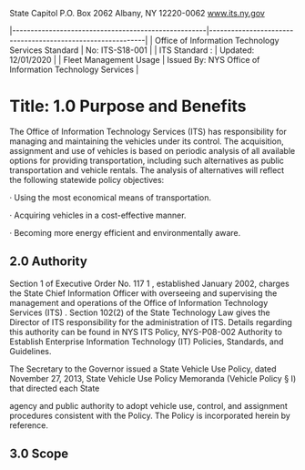 State Capitol P.O. Box 2062 Albany, NY 12220-0062 www.its.ny.gov

|-----------------------------------------------------|------------------------------------------------------------|
| Office of Information  Technology Services Standard | No:  ITS-S18-001                                           |
| ITS Standard :                                      | Updated:  12/01/2020                                       |
| Fleet Management Usage                              | Issued By:  NYS Office of Information  Technology Services |

# Title: **1.0 Purpose and Benefits**

The Office of Information Technology Services (ITS) has responsibility for managing and maintaining the vehicles under its control. The acquisition, assignment and use of vehicles is based on periodic analysis of all available options for providing transportation, including such alternatives as public transportation and vehicle rentals. The analysis of alternatives will reflect the following statewide policy objectives:

· Using the most economical means of transportation.

· Acquiring vehicles in a cost-effective manner.

· Becoming more energy efficient and environmentally aware.

## **2.0 Authority**

Section 1 of Executive Order No. 117 1 , established January 2002, charges the State Chief Information Officer with overseeing and supervising the management and operations of the Office of Information Technology Services (ITS) . Section 102(2) of the State Technology Law gives the Director of ITS responsibility for the administration of ITS. Details regarding this authority can be found in NYS ITS Policy, NYS-P08-002 Authority to Establish Enterprise Information Technology (IT) Policies, Standards, and Guidelines.

The Secretary to the Governor issued a State Vehicle Use Policy, dated November 27, 2013, State Vehicle Use Policy Memoranda (Vehicle Policy § I) that directed each State

agency and public authority to adopt vehicle use, control, and assignment procedures consistent with the Policy. The Policy is incorporated herein by reference.

## **3.0 Scope**